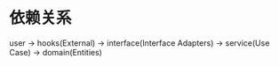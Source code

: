 # 依赖关系
user -> hooks(External) -> interface(Interface Adapters) -> service(Use Case) -> domain(Entities)